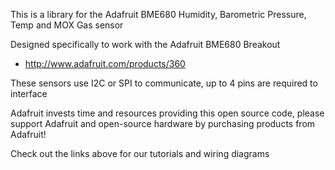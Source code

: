 This is a library for the Adafruit BME680 Humidity, Barometric Pressure, Temp and MOX Gas sensor

Designed specifically to work with the Adafruit BME680 Breakout 
 * http://www.adafruit.com/products/360

These sensors use I2C or SPI to communicate, up to 4 pins are required to interface

Adafruit invests time and resources providing this open source code, 
please support Adafruit and open-source hardware by purchasing 
products from Adafruit!

Check out the links above for our tutorials and wiring diagrams 
